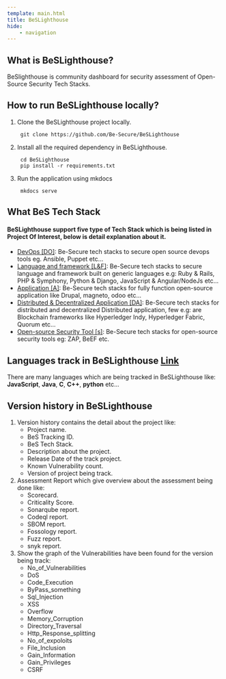 ```yaml
---
template: main.html
title: BeSLighthouse
hide: 
    - navigation
---
```


## What is BeSLighthouse?

BeSlighthouse is community dashboard for security assessment of Open-Source Security Tech Stacks.

## How to run BeSLighthouse locally?

1. Clone the BeSLighthouse project locally.

        git clone https://github.com/Be-Secure/BeSLighthouse

2. Install all the required dependency in BeSLighthouse.

        cd BeSLighthouse
        pip install -r requirements.txt

3. Run the application using mkdocs

        mkdocs serve


## What BeS Tech Stack

#### BeSLighthouse support five type of Tech Stack which is being listed in Project Of Interest, below is detail explanation about it.
 * [DevOps [DO]](bes-devops-tech-stack.md): Be-Secure tech stacks to secure open source devops tools eg. Ansible, Puppet etc...
 * [Language and framework [L&F]](bes-lang-framework-tech-stack.md): Be-Secure tech stacks to secure language and framework built on generic languages e.g: Ruby & Rails,
    PHP & Symphony, Python & Django, JavaScript & Angular/NodeJs etc...
 * [Application [A]](bes-app-tech-stack.md): Be-Secure tech stacks for fully function open-source application like Drupal, magneto, odoo etc...
 * [Distributed & Decentralized Application [DA]](bes-dist-decent-tech-stack.md): Be-Secure tech stacks for distributed and decentralized Distributed application, few e.g: are Blockchain frameworks like Hyperledger Indy, Hyperledger Fabric, Quorum etc...
 * [Open-source Security Tool [s]](bes-open-source-security-tool-tech-stack.md): Be-Secure tech stacks for open-source security tools eg: ZAP, BeEF etc.

## Languages track in BeSLighthouse [Link](https://be-secure.github.io/Be-Secure/bes-beslab-details/)
There are many languages which are being tracked in BeSLighthouse like: **JavaScript**, **Java**, **C**, **C++**, **python** etc...


## Version history in BeSLighthouse

 1. Version history contains the detail about the project like:
    * Project name.
    * BeS Tracking ID.
    * BeS Tech Stack.
    * Description about the project.
    * Release Date of the track project.
    * Known Vulnerability count.
    * Version of project being track.
 2. Assessment Report which give overview about the assessment being done like:
    * Scorecard.
    * Criticality Score.
    * Sonarqube report.
    * Codeql report.
    * SBOM report.
    * Fossology report.
    * Fuzz report.
    * snyk report.
 3. Show the graph of the Vulnerabilities have been found for the version being track:
    * No_of_Vulnerabilities
    * DoS
    * Code_Execution
    * ByPass_something
    * Sql_Injection
    * XSS
    * Overflow
    * Memory_Corruption
    * Directory_Traversal
    * Http_Response_splitting
    * No_of_expoloits
    * File_Inclusion
    * Gain_Information
    * Gain_Privileges
    * CSRF





